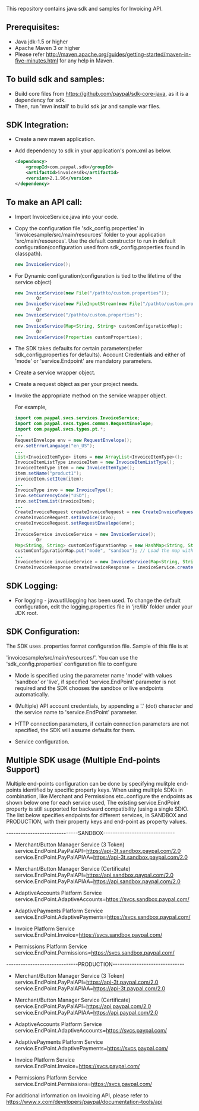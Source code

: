 This repository contains java sdk and samples for Invoicing API.

Prerequisites:
---------------
*	Java jdk-1.5 or higher
*	Apache Maven 3 or higher
*	Please refer http://maven.apache.org/guides/getting-started/maven-in-five-minutes.html for any help in Maven.

To build sdk and samples:
--------------------------
*	Build core files from https://github.com/paypal/sdk-core-java, as it is a dependency for sdk.
*	Then, run 'mvn install' to build sdk jar and sample war files.

SDK Integration:
----------------
*	Create a new maven application.

*	Add dependency to sdk in your application's pom.xml as below.

    ```xml
    <dependency>
        <groupId>com.paypal.sdk</groupId>
        <artifactId>invoicesdk</artifactId>
        <version>2.1.96</version>
    </dependency>
    ```

To make an API call:
--------------------		
*	Import InvoiceService.java into your code.
		
*	Copy the configuration file 'sdk_config.properties' in 'invoicesample/src/main/resources' folder to your application 'src/main/resources'. Use the default constructor to run in default configuration(configuration used from sdk_config.properties found in classpath).
	```java
	new InvoiceService();
	```
*	For Dynamic configuration(configuration is tied to the lifetime of the service object)
	```java
	new InvoiceService(new File("/pathto/custom.properties"));
			Or
	new InvoiceService(new FileInputStream(new File("/pathto/custom.properties")));
			Or
	new InvoiceService("/pathto/custom.properties");
			Or
	new InvoiceService(Map<String, String> customConfigurationMap);
			Or
	new InvoiceService(Properties customProperties);
	```
*	The SDK takes defaults for certain parameters(refer sdk_config.properties for defaults). Account Credentials and either of 'mode' or 'service.Endpoint' are mandatory parameters.

*	Create a service wrapper object.

*	Create a request object as per your project needs. 

*	Invoke the appropriate method on the service wrapper object.

    For example,

          
    ```java
    import com.paypal.svcs.services.InvoiceService;
    import com.paypal.svcs.types.common.RequestEnvelope;
    import com.paypal.svcs.types.pt.*;
    ...
    RequestEnvelope env = new RequestEnvelope();
    env.setErrorLanguage("en_US");
    ...
    List<InvoiceItemType> items = new ArrayList<InvoiceItemType>();
    InvoiceItemListType invoiceItem = new InvoiceItemListType();
    InvoiceItemType item = new InvoiceItemType();
    item.setName("product1");
    invoiceItem.setItem(item);
    ...
    InvoiceType invo = new InvoiceType();
    invo.setCurrencyCode("USD");
    invo.setItemList(invoiceItem);
    ...
    CreateInvoiceRequest createInvoiceRequest = new CreateInvoiceRequest();
    createInvoiceRequest.setInvoice(invo);
    createInvoiceRequest.setRequestEnvelope(env);
    ...
    InvoiceService invoiceService = new InvoiceService();
			Or
    Map<String, String> customConfigurationMap = new HashMap<String, String>();
    customConfigurationMap.put("mode", "sandbox"); // Load the map with all mandatory parameters
    ...
    InvoiceService invoiceService = new InvoiceService(Map<String, String> customConfigurationMap);    
    CreateInvoiceResponse createInvoiceResponse = invoiceService.createInvoice(createInvoiceRequest,userName);
    ```

SDK Logging:
------------
*	For logging - java.util.logging has been used. To change the default configuration, edit the logging.properties file in 'jre/lib' folder under your JDK root.		  

		  
SDK Configuration:
------------------
The SDK uses .properties format configuration file. Sample of this file is at 
 
'invoicesample/src/main/resources/'. You can use the 'sdk_config.properties' configuration file to configure

*	Mode is specified using the parameter name 'mode' with values 'sandbox' or 'live', if specified 'service.EndPoint' parameter is not required and the SDK chooses the sandbox or live endpoints automatically.

*	(Multiple) API account credentials, by appending a '.' (dot) character and the service name to 'service.EndPoint' parameter.

*	HTTP connection parameters, if certain connection parameters are not specified, the SDK will assume defaults for them.

*	Service configuration.

Multiple SDK usage (Multiple End-points Support)
---------------------------
Multiple end-points configuration can be done by specifying mulitple end-points identified by specific property keys. 
When using multiple SDKs in combination, like Merchant and Permissions etc..configure the endpoints as shown below 
one for each service used, The existing service.EndPoint property is still supported for backward compatibility (using 
a single SDK). The list below specifies endpoints for different services, in SANDBOX and PRODUCTION, with their 
property keys and end-point as property values.

------------------------------SANDBOX------------------------------  
* Merchant/Button Manager Service (3 Token)  
service.EndPoint.PayPalAPI=https://api-3t.sandbox.paypal.com/2.0  
service.EndPoint.PayPalAPIAA=https://api-3t.sandbox.paypal.com/2.0  

* Merchant/Button Manager Service (Certificate)  
service.EndPoint.PayPalAPI=https://api.sandbox.paypal.com/2.0  
service.EndPoint.PayPalAPIAA=https://api.sandbox.paypal.com/2.0  

* AdaptiveAccounts Platform Service  
service.EndPoint.AdaptiveAccounts=https://svcs.sandbox.paypal.com/  

* AdaptivePayments Platform Service  
service.EndPoint.AdaptivePayments=https://svcs.sandbox.paypal.com/  

* Invoice Platform Service  
service.EndPoint.Invoice=https://svcs.sandbox.paypal.com/  

* Permissions Platform Service  
service.EndPoint.Permissions=https://svcs.sandbox.paypal.com/  

------------------------------PRODUCTION------------------------------  
* Merchant/Button Manager Service (3 Token)  
service.EndPoint.PayPalAPI=https://api-3t.paypal.com/2.0  
service.EndPoint.PayPalAPIAA=https://api-3t.paypal.com/2.0  

* Merchant/Button Manager Service (Certificate)  
service.EndPoint.PayPalAPI=https://api.paypal.com/2.0  
service.EndPoint.PayPalAPIAA=https://api.paypal.com/2.0  

* AdaptiveAccounts Platform Service  
service.EndPoint.AdaptiveAccounts=https://svcs.paypal.com/  

* AdaptivePayments Platform Service  
service.EndPoint.AdaptivePayments=https://svcs.paypal.com/  

* Invoice Platform Service  
service.EndPoint.Invoice=https://svcs.paypal.com/  

* Permissions Platform Service  
service.EndPoint.Permissions=https://svcs.paypal.com/  

For additional information on Invoicing API, please refer to https://www.x.com/developers/paypal/documentation-tools/api

